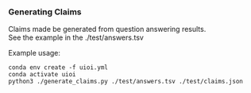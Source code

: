 ### Generating Claims

Claims made be generated from question answering results.  
See the example in the ./test/answers.tsv

Example usage:
```
conda env create -f uioi.yml
conda activate uioi
python3 ./generate_claims.py ./test/answers.tsv ./test/claims.json
```

